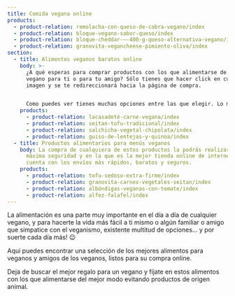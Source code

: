 ```yaml
---
title: Comida vegana online
products:
  - product-relation: remolacha-con-queso-de-cabra-vegano/index
  - product-relation: bloque-vegano-sabor-queso/index
  - product-relation: bloque-cheddar-–-400-g-queso-alternativa-vegano/index
  - product-relation: granovita-vegancheese-pimiento-oliva/index
section:
  - title: Alimentos veganos baratos online
    body: >-
      ¿A qué esperas para comprar productos con los que alimentarse de modo
      vegano para ti o para tu amigo? Sólo tienes que hacer click en cualquier
      imagen y se te redireccionará hacia la página de compra.


      Como puedes ver tienes muchas opciones entre las que elegir. Lo más difícil no es comer vegano, sino saber qué productos elegir entre los muchos que existen a la vez ricos, variados y exentos de ingredientes de origen animal.
    products:
      - product-relation: lacasadeté-carne-vegana/index
      - product-relation: seitan-tofu-tradicional/index
      - product-relation: salchicha-vegetal-chipolata/index
      - product-relation: guiso-de-lentejas-y-quinoa/index
  - title: Productos alimentarios para menús veganos
    body: La compra de cualquiera de estos productos la podrás realizar con la
      máxima seguridad y en la que es la mejor tienda online de internet, que
      cuenta con los envíos más rápidos, baratos y seguros.
    products:
      - product-relation: tofu-sedoso-extra-firme/index
      - product-relation: granovita-carnes-vegetales-seitan/index
      - product-relation: albóndigas-veganas-con-tomate/index
      - product-relation: alfez-falafel/index
---
```

La alimentación es una parte muy importante en el día a día de cualquier vegano, y para hacerte la vida más fácil a ti mismo o algún familiar o amigo que simpatice con el veganismo, existente multitud de opciones… y por suerte cada día más! 😉

Aquí puedes encontrar una selección de los mejores alimentos para veganos y amigos de los veganos, listos para su compra online.

Deja de buscar el mejor regalo para un vegano y fíjate en estos alimentos con los que alimentarse del mejor modo evitando productos de origen animal.